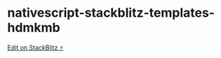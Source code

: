 # nativescript-stackblitz-templates-hdmkmb

[Edit on StackBlitz ⚡️](https://stackblitz.com/edit/nativescript-stackblitz-templates-wvbz7u)